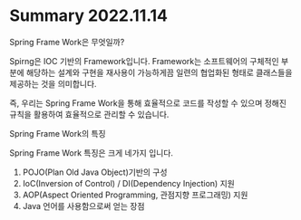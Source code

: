 # Summary 2022.11.14

Spring Frame Work은 무엇일까?

Spirng은 IOC 기반의 Framework입니다. 
Framework는 소프트웨어의 구체적인 부분에 해당하는 설계와 구현을 재사용이 가능하게끔 일련의 협업화된 형태로 클래스들을 제공하는 것을 의미합니다.

즉, 우리는 Spring Frame Work을 통해 효율적으로 코드를 작성할 수 있으며 
정해진 규칙을 활용하여 효율적으로 관리할 수 있습니다.


Spring Frame Work의 특징

Spring Frame Work 특징은 크게 네가지 입니다.
1. POJO(Plan Old Java Object)기반의 구성
2. IoC(Inversion of Control) / DI(Dependency Injection) 지원
3. AOP(Aspect Oriented Programming, 관점지향 프로그래밍) 지원
4. Java 언어를 사용함으로써 얻는 장점